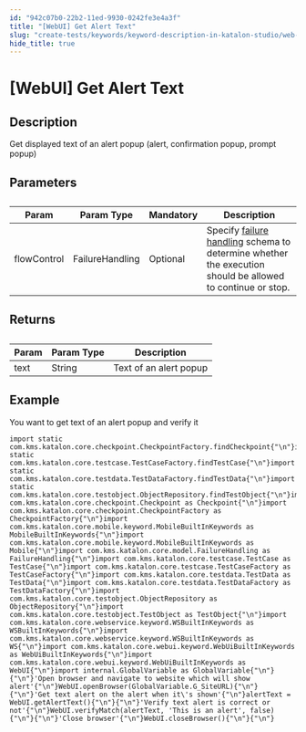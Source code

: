 ```yaml
---
id: "942c07b0-22b2-11ed-9930-0242fe3e4a3f"
title: "[WebUI] Get Alert Text"
slug: "create-tests/keywords/keyword-description-in-katalon-studio/web-ui-keywords/webui-get-alert-text"
hide_title: true
---
```


# <a id="id_0" class="anchor_top_offset"/><a id="ariaid-title1" class="anchor_top_offset"/>[WebUI] Get Alert Text


## <a id="id_0__id_1" class="anchor_top_offset"/>Description

              
<p xmlns="http://www.w3.org/1999/xhtml" className="p">Get displayed text of an alert popup (alert, confirmation popup,   prompt popup)</p> 
      

## <a id="id_0__id_2" class="anchor_top_offset"/>Parameters

              
<table xmlns="http://www.w3.org/1999/xhtml" className="table anchor_top_offset" id="id_0__f4017f17-a463-49e6-970c-c286f17fd394"><caption /><thead className="thead"><tr className><th className="entry anchor_top_offset" id="id_0__f4017f17-a463-49e6-970c-c286f17fd394__entry__1">Param</th><th className="entry anchor_top_offset" id="id_0__f4017f17-a463-49e6-970c-c286f17fd394__entry__2">Param Type</th><th className="entry anchor_top_offset" id="id_0__f4017f17-a463-49e6-970c-c286f17fd394__entry__3">Mandatory</th><th className="entry anchor_top_offset" id="id_0__f4017f17-a463-49e6-970c-c286f17fd394__entry__4">Description</th></tr></thead><tbody className="tbody"><tr className><td className="entry" headers="id_0__f4017f17-a463-49e6-970c-c286f17fd394__entry__1 id_0__f4017f17-a463-49e6-970c-c286f17fd394__entry__2 id_0__f4017f17-a463-49e6-970c-c286f17fd394__entry__3 id_0__f4017f17-a463-49e6-970c-c286f17fd394__entry__4 ">flowControl</td><td className="entry" headers="id_0__f4017f17-a463-49e6-970c-c286f17fd394__entry__1 id_0__f4017f17-a463-49e6-970c-c286f17fd394__entry__2 id_0__f4017f17-a463-49e6-970c-c286f17fd394__entry__3 id_0__f4017f17-a463-49e6-970c-c286f17fd394__entry__4 ">FailureHandling</td><td className="entry" headers="id_0__f4017f17-a463-49e6-970c-c286f17fd394__entry__1 id_0__f4017f17-a463-49e6-970c-c286f17fd394__entry__2 id_0__f4017f17-a463-49e6-970c-c286f17fd394__entry__3 id_0__f4017f17-a463-49e6-970c-c286f17fd394__entry__4 ">Optional</td><td className="entry" headers="id_0__f4017f17-a463-49e6-970c-c286f17fd394__entry__1 id_0__f4017f17-a463-49e6-970c-c286f17fd394__entry__2 id_0__f4017f17-a463-49e6-970c-c286f17fd394__entry__3 id_0__f4017f17-a463-49e6-970c-c286f17fd394__entry__4 ">Specify <a className="xref" href="/docs/maintain/configure-failure-handling-settings-in-katalon-studio">failure handling</a> schema to         determine whether the execution should be allowed to continue or         stop.</td></tr></tbody></table> 
      

## <a id="id_0__id_3" class="anchor_top_offset"/>Returns

              
<table xmlns="http://www.w3.org/1999/xhtml" className="table anchor_top_offset" id="id_0__62d178b1-a332-4a7f-b453-cf2ea7a7ebfb"><caption /><thead className="thead"><tr className><th className="entry anchor_top_offset" id="id_0__62d178b1-a332-4a7f-b453-cf2ea7a7ebfb__entry__1">Param</th><th className="entry anchor_top_offset" id="id_0__62d178b1-a332-4a7f-b453-cf2ea7a7ebfb__entry__2">Param Type</th><th className="entry anchor_top_offset" id="id_0__62d178b1-a332-4a7f-b453-cf2ea7a7ebfb__entry__3">Description</th></tr></thead><tbody className="tbody"><tr className><td className="entry" headers="id_0__62d178b1-a332-4a7f-b453-cf2ea7a7ebfb__entry__1 id_0__62d178b1-a332-4a7f-b453-cf2ea7a7ebfb__entry__2 id_0__62d178b1-a332-4a7f-b453-cf2ea7a7ebfb__entry__3 ">text</td><td className="entry" headers="id_0__62d178b1-a332-4a7f-b453-cf2ea7a7ebfb__entry__1 id_0__62d178b1-a332-4a7f-b453-cf2ea7a7ebfb__entry__2 id_0__62d178b1-a332-4a7f-b453-cf2ea7a7ebfb__entry__3 ">String</td><td className="entry" headers="id_0__62d178b1-a332-4a7f-b453-cf2ea7a7ebfb__entry__1 id_0__62d178b1-a332-4a7f-b453-cf2ea7a7ebfb__entry__2 id_0__62d178b1-a332-4a7f-b453-cf2ea7a7ebfb__entry__3 ">Text of an alert popup</td></tr></tbody></table> 
      

## <a id="id_0__id_4" class="anchor_top_offset"/>Example

              
<p xmlns="http://www.w3.org/1999/xhtml" className="p">You want to get text of an alert popup and verify   it</p> 
              
<pre xmlns="http://www.w3.org/1999/xhtml" className="pre codeblock"><code>import static com.kms.katalon.core.checkpoint.CheckpointFactory.findCheckpoint{"\n"}import static com.kms.katalon.core.testcase.TestCaseFactory.findTestCase{"\n"}import static com.kms.katalon.core.testdata.TestDataFactory.findTestData{"\n"}import static com.kms.katalon.core.testobject.ObjectRepository.findTestObject{"\n"}import com.kms.katalon.core.checkpoint.Checkpoint as Checkpoint{"\n"}import com.kms.katalon.core.checkpoint.CheckpointFactory as CheckpointFactory{"\n"}import com.kms.katalon.core.mobile.keyword.MobileBuiltInKeywords as MobileBuiltInKeywords{"\n"}import com.kms.katalon.core.mobile.keyword.MobileBuiltInKeywords as Mobile{"\n"}import com.kms.katalon.core.model.FailureHandling as FailureHandling{"\n"}import com.kms.katalon.core.testcase.TestCase as TestCase{"\n"}import com.kms.katalon.core.testcase.TestCaseFactory as TestCaseFactory{"\n"}import com.kms.katalon.core.testdata.TestData as TestData{"\n"}import com.kms.katalon.core.testdata.TestDataFactory as TestDataFactory{"\n"}import com.kms.katalon.core.testobject.ObjectRepository as ObjectRepository{"\n"}import com.kms.katalon.core.testobject.TestObject as TestObject{"\n"}import com.kms.katalon.core.webservice.keyword.WSBuiltInKeywords as WSBuiltInKeywords{"\n"}import com.kms.katalon.core.webservice.keyword.WSBuiltInKeywords as WS{"\n"}import com.kms.katalon.core.webui.keyword.WebUiBuiltInKeywords as WebUiBuiltInKeywords{"\n"}import com.kms.katalon.core.webui.keyword.WebUiBuiltInKeywords as WebUI{"\n"}import internal.GlobalVariable as GlobalVariable{"\n"}{"\n"}'Open browser and navigate to website which will show alert'{"\n"}WebUI.openBrowser(GlobalVariable.G_SiteURL){"\n"}{"\n"}'Get text alert on the alert when it\'s shown'{"\n"}alertText = WebUI.getAlertText(){"\n"}{"\n"}'Verify text alert is correct or not'{"\n"}WebUI.verifyMatch(alertText, 'This is an alert', false){"\n"}{"\n"}'Close browser'{"\n"}WebUI.closeBrowser(){"\n"}{"\n"}</code></pre> 
            
